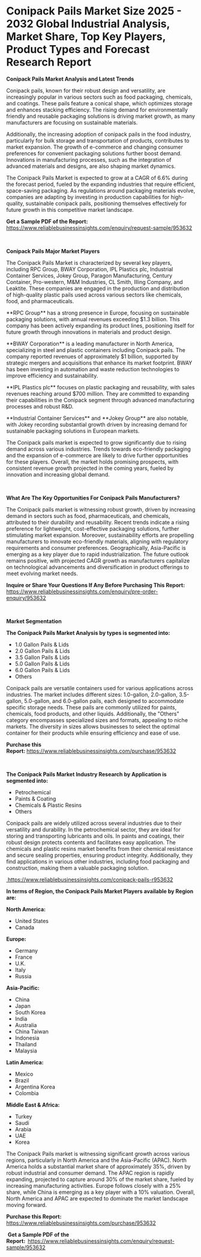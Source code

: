 <p><h1>Conipack Pails Market Size 2025 - 2032 Global Industrial Analysis, Market Share, Top Key Players, Product Types and Forecast Research Report</h1></p><p><strong>Conipack Pails Market Analysis and Latest Trends</strong></p>
<p><p>Conipack pails, known for their robust design and versatility, are increasingly popular in various sectors such as food packaging, chemicals, and coatings. These pails feature a conical shape, which optimizes storage and enhances stacking efficiency. The rising demand for environmentally friendly and reusable packaging solutions is driving market growth, as many manufacturers are focusing on sustainable materials.</p><p>Additionally, the increasing adoption of conipack pails in the food industry, particularly for bulk storage and transportation of products, contributes to market expansion. The growth of e-commerce and changing consumer preferences for convenient packaging solutions further boost demand. Innovations in manufacturing processes, such as the integration of advanced materials and designs, are also shaping market dynamics.</p><p>The Conipack Pails Market is expected to grow at a CAGR of 6.6% during the forecast period, fueled by the expanding industries that require efficient, space-saving packaging. As regulations around packaging materials evolve, companies are adapting by investing in production capabilities for high-quality, sustainable conipack pails, positioning themselves effectively for future growth in this competitive market landscape.</p></p>
<p><strong>Get a Sample PDF of the Report:&nbsp;</strong> <a href="https://www.reliablebusinessinsights.com/enquiry/request-sample/953632?utm_campaign=2925&utm_medium=2&utm_source=Github&utm_content=ia&utm_term=18042025&utm_id=conipack-pails">https://www.reliablebusinessinsights.com/enquiry/request-sample/953632</a></p>
<p>&nbsp;</p>
<p><strong>Conipack Pails Major Market Players</strong></p>
<p><p>The Conipack Pails Market is characterized by several key players, including RPC Group, BWAY Corporation, IPL Plastics plc, Industrial Container Services, Jokey Group, Paragon Manufacturing, Century Container, Pro-western, M&M Industries, CL Smith, Illing Company, and Leaktite. These companies are engaged in the production and distribution of high-quality plastic pails used across various sectors like chemicals, food, and pharmaceuticals.</p><p>**RPC Group** has a strong presence in Europe, focusing on sustainable packaging solutions, with annual revenues exceeding $1.3 billion. This company has been actively expanding its product lines, positioning itself for future growth through innovations in materials and product design. </p><p>**BWAY Corporation** is a leading manufacturer in North America, specializing in steel and plastic containers including Conipack pails. The company reported revenues of approximately $1 billion, supported by strategic mergers and acquisitions that enhance its market footprint. BWAY has been investing in automation and waste reduction technologies to improve efficiency and sustainability.</p><p>**IPL Plastics plc** focuses on plastic packaging and reusability, with sales revenues reaching around $700 million. They are committed to expanding their capabilities in the Conipack segment through advanced manufacturing processes and robust R&D.</p><p>**Industrial Container Services** and **Jokey Group** are also notable, with Jokey recording substantial growth driven by increasing demand for sustainable packaging solutions in European markets.</p><p>The Conipack pails market is expected to grow significantly due to rising demand across various industries. Trends towards eco-friendly packaging and the expansion of e-commerce are likely to drive further opportunities for these players. Overall, the market holds promising prospects, with consistent revenue growth projected in the coming years, fueled by innovation and increasing global demand.</p></p>
<p>&nbsp;</p>
<p><strong>What Are The Key Opportunities For Conipack Pails Manufacturers?</strong></p>
<p><p>The Conipack pails market is witnessing robust growth, driven by increasing demand in sectors such as food, pharmaceuticals, and chemicals, attributed to their durability and reusability. Recent trends indicate a rising preference for lightweight, cost-effective packaging solutions, further stimulating market expansion. Moreover, sustainability efforts are propelling manufacturers to innovate eco-friendly materials, aligning with regulatory requirements and consumer preferences. Geographically, Asia-Pacific is emerging as a key player due to rapid industrialization. The future outlook remains positive, with projected CAGR growth as manufacturers capitalize on technological advancements and diversification in product offerings to meet evolving market needs.</p></p>
<p><strong>Inquire or Share Your Questions If Any Before Purchasing This Report:</strong> <a href="https://www.reliablebusinessinsights.com/enquiry/pre-order-enquiry/953632?utm_campaign=2925&utm_medium=2&utm_source=Github&utm_content=ia&utm_term=18042025&utm_id=conipack-pails">https://www.reliablebusinessinsights.com/enquiry/pre-order-enquiry/953632</a></p>
<p>&nbsp;</p>
<p><strong>Market Segmentation</strong></p>
<p><strong>The Conipack Pails Market Analysis by types is segmented into:</strong></p>
<p><ul><li>1.0 Gallon Pails & Lids</li><li>2.0 Gallon Pails & Lids</li><li>3.5 Gallon Pails & Lids</li><li>5.0 Gallon Pails & Lids</li><li>6.0 Gallon Pails & Lids</li><li>Others</li></ul></p>
<p><p>Conipack pails are versatile containers used for various applications across industries. The market includes different sizes: 1.0-gallon, 2.0-gallon, 3.5-gallon, 5.0-gallon, and 6.0-gallon pails, each designed to accommodate specific storage needs. These pails are commonly utilized for paints, chemicals, food products, and other liquids. Additionally, the "Others" category encompasses specialized sizes and formats, appealing to niche markets. The diversity in sizes allows businesses to select the optimal container for their products while ensuring efficiency and ease of use.</p></p>
<p><strong>Purchase this Report:&nbsp;</strong><a href="https://www.reliablebusinessinsights.com/purchase/953632?utm_campaign=2925&utm_medium=2&utm_source=Github&utm_content=ia&utm_term=18042025&utm_id=conipack-pails">https://www.reliablebusinessinsights.com/purchase/953632</a></p>
<p>&nbsp;</p>
<p><strong>The Conipack Pails Market Industry Research by Application is segmented into:</strong></p>
<p><ul><li>Petrochemical</li><li>Paints & Coating</li><li>Chemicals & Plastic Resins</li><li>Others</li></ul></p>
<p><p>Conipack pails are widely utilized across several industries due to their versatility and durability. In the petrochemical sector, they are ideal for storing and transporting lubricants and oils. In paints and coatings, their robust design protects contents and facilitates easy application. The chemicals and plastic resins market benefits from their chemical resistance and secure sealing properties, ensuring product integrity. Additionally, they find applications in various other industries, including food packaging and construction, making them a valuable packaging solution.</p></p>
<p><a href="https://www.reliablebusinessinsights.com/conipack-pails-r953632?utm_campaign=2925&utm_medium=2&utm_source=Github&utm_content=ia&utm_term=18042025&utm_id=conipack-pails">&nbsp;https://www.reliablebusinessinsights.com/conipack-pails-r953632</a></p>
<p><strong>In terms of Region, the Conipack Pails Market Players available by Region are:</strong></p>
<p>
    <p> <strong> North America: </strong>
        <ul>
            <li>United States</li>
            <li>Canada</li>
        </ul>
        </p> 
    <p> <strong> Europe: </strong>
        <ul>
            <li>Germany</li>
            <li>France</li>
            <li>U.K.</li>
            <li>Italy</li>
            <li>Russia</li>
        </ul>
        </p> 
    <p> <strong> Asia-Pacific: </strong>
        <ul>
            <li>China</li>
            <li>Japan</li>
            <li>South Korea</li>
            <li>India</li>
            <li>Australia</li>
            <li>China Taiwan</li>
            <li>Indonesia</li>
            <li>Thailand</li>
            <li>Malaysia</li>
        </ul>
        </p> 
    <p> <strong> Latin America: </strong>
        <ul>
            <li>Mexico</li>
            <li>Brazil</li>
            <li>Argentina Korea</li>
            <li>Colombia</li>
        </ul>
        </p> 
    <p> <strong> Middle East & Africa: </strong>
        <ul>
            <li>Turkey</li>
            <li>Saudi</li>
            <li>Arabia</li>
            <li>UAE</li>
            <li>Korea</li>
        </ul>
    </p>
    </p>
<p><p>The Conipack Pails market is witnessing significant growth across various regions, particularly in North America and the Asia-Pacific (APAC). North America holds a substantial market share of approximately 35%, driven by robust industrial and consumer demand. The APAC region is rapidly expanding, projected to capture around 30% of the market share, fueled by increasing manufacturing activities. Europe follows closely with a 25% share, while China is emerging as a key player with a 10% valuation. Overall, North America and APAC are expected to dominate the market landscape moving forward.</p></p>
<p><strong>Purchase this Report: </strong><a href="https://www.reliablebusinessinsights.com/purchase/953632?utm_campaign=2925&utm_medium=2&utm_source=Github&utm_content=ia&utm_term=18042025&utm_id=conipack-pails">https://www.reliablebusinessinsights.com/purchase/953632</a></p>
<p>&nbsp;<strong>Get a Sample PDF of the Report:&nbsp;&nbsp;</strong><a href="https://www.reliablebusinessinsights.com/enquiry/request-sample/953632?utm_campaign=2925&utm_medium=2&utm_source=Github&utm_content=ia&utm_term=18042025&utm_id=conipack-pails">https://www.reliablebusinessinsights.com/enquiry/request-sample/953632</a></p>
<p><strong></strong></p>
<p><p></p><p></p><p></p></p>